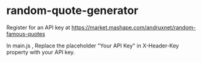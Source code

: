 # random-quote-generator

Register for an API key at https://market.mashape.com/andruxnet/random-famous-quotes

In main.js , Replace the placeholder "Your API Key" in X-Header-Key property with your API key. 
